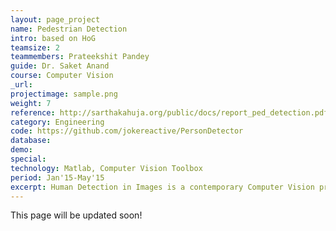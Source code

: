 ```yaml
---
layout: page_project
name: Pedestrian Detection
intro: based on HoG
teamsize: 2
teammembers: Prateekshit Pandey
guide: Dr. Saket Anand
course: Computer Vision
_url: 
projectimage: sample.png
weight: 7
reference: http://sarthakahuja.org/public/docs/report_ped_detection.pdf
category: Engineering 
code: https://github.com/jokereactive/PersonDetector
database:
demo:
special:
technology: Matlab, Computer Vision Toolbox
period: Jan'15-May'15
excerpt: Human Detection in Images is a contemporary Computer Vision problem, still welcoming improved solutions. This subset area of object detection has seen many attempts made towards efficient implementation and in this project proposal we describe one based on Histogram of Oriented Gradients which proves to be superior than the rest in terms of both Detection rate and Error rate when using a Linear SVM Classifier
---
```

This page will be updated soon!